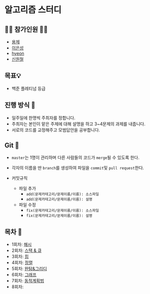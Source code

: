 # 알고리즘 스터디

## 🙋‍♂️ 참가인원 🙋‍♀️
- [용제](https://github.com/YongJ7)
- [이은성](https://github.com/Ganbilly)
- [hyeon](https://github.com/ahyc01)
- [신원철](https://github.com/Wonchul-Shin)

## 목표💡

- 백준 플레티넘 등급

## 진행 방식 🎲
- 일주일에 한명씩 주최자를 정합니다. 
- 주최자는 본인이 맡은 주제에 대해 설명을 하고 3~4문제의 과제를 내줍니다.
- 서로의 코드를 교정해주고 모범답안을 공부합니다.

## Git 🌱

- `master`는 1명이 관리하며 다른 사람들의 코드가  `merge`될 수 있도록 한다.

-  각자의 이름을 딴 `branch`를 생성하여 파일을 `commit`및 `pull request`한다.

- 커밋규칙
	- 파일 추가
		- `add(문제카테고리/문제이름/이름): 소스파일`
		- `add(문제카테고리/문제이름/이름): 설명`
	- 파일 수정
		- `fix(문제카테고리/문제이름/이름): 소스파일`
		- `fix(문제카테고리/문제이름/이름): 설명`

## 목차 🔎

- 1회차: [해시](https://github.com/Wonchul-Shin/AlgoritmStudy/tree/main/Hash)
- 2회차: [스택 & 큐](https://github.com/Wonchul-Shin/AlgoritmStudy/tree/main/Stack)
- 3회차: [힙](https://github.com/Wonchul-Shin/AlgoritmStudy/tree/main/Heap)
- 4회차: [정렬](https://github.com/Wonchul-Shin/AlgoritmStudy/tree/main/Sort)
- 5회차: [완탐&그리디](https://github.com/Wonchul-Shin/AlgoritmStudy/tree/main/Exhaustive%20Search%20%26%20Greedy)
- 6회차: [그래프](https://github.com/Wonchul-Shin/AlgoritmStudy/tree/main/Graph)
- 7회차: [동적계획법](https://github.com/Wonchul-Shin/AlgoritmStudy/tree/main/Dynamic%20Programming)
- 8회차: 
